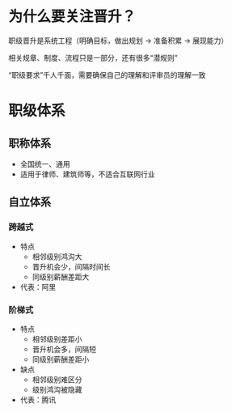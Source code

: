 # 为什么要关注晋升？

职级晋升是系统工程（明确目标，做出规划 -> 准备积累 -> 展现能力）

相关规章、制度、流程只是一部分，还有很多“潜规则”

“职级要求”千人千面，需要确保自己的理解和评审员的理解一致

# 职级体系

## 职称体系

- 全国统一、通用
- 适用于律师、建筑师等，不适合互联网行业

## 自立体系

### 跨越式

- 特点
	- 相邻级别鸿沟大
	- 晋升机会少，间隔时间长
	- 同级别薪酬差距大
- 代表：阿里

### 阶梯式

- 特点
	- 相邻级别差距小
	- 晋升机会多，间隔短
	- 同级别薪酬差距小
- 缺点
	- 相邻级别难区分
	- 级别鸿沟被隐藏
- 代表：腾讯
